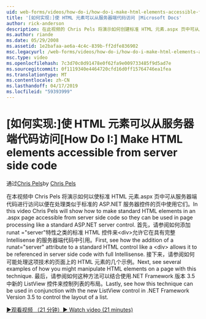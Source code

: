 ```yaml
---
uid: web-forms/videos/how-do-i/how-do-i-make-html-elements-accessible-from-server-side-code
title: '[如何实现:]使 HTML 元素可以从服务器端代码访问 |Microsoft Docs'
author: rick-anderson
description: 在此视频的 Chris Pels 将演示如何创建标准 HTML 元素.aspx 页中可从服务器端代码进行访问以便在页处理中使用它们...
ms.author: riande
ms.date: 05/29/2008
ms.assetid: 1e2bafaa-ae6a-4c4c-839b-ff2dfe836902
msc.legacyurl: /web-forms/videos/how-do-i/how-do-i-make-html-elements-accessible-from-server-side-code
msc.type: video
ms.openlocfilehash: 7c3d70c0d91478e0f62fa9e009733485f9d5ad7e
ms.sourcegitcommit: 0f1119340e4464720cfd16d0ff15764746ea1fea
ms.translationtype: MT
ms.contentlocale: zh-CN
ms.lasthandoff: 04/17/2019
ms.locfileid: "59393999"
---
```

# <a name="how-do-i-make-html-elements-accessible-from-server-side-code"></a><span data-ttu-id="995bc-103">[如何实现:]使 HTML 元素可以从服务器端代码访问</span><span class="sxs-lookup"><span data-stu-id="995bc-103">[How Do I:] Make HTML elements accessible from server side code</span></span>

<span data-ttu-id="995bc-104">通过[Chris Pels](https://twitter.com/chrispels)</span><span class="sxs-lookup"><span data-stu-id="995bc-104">by [Chris Pels](https://twitter.com/chrispels)</span></span>

<span data-ttu-id="995bc-105">在本视频中 Chris Pels 将演示如何以使标准 HTML 元素.aspx 页中可从服务器端代码进行访问以便在处理类似于标准的 ASP.NET 服务器控件的页中使用它们。</span><span class="sxs-lookup"><span data-stu-id="995bc-105">In this video Chris Pels will show how to make standard HTML elements in an .aspx page accessible from server side code so they can be used in page processing like a standard ASP.NET server control.</span></span> <span data-ttu-id="995bc-106">首先，请参阅如何添加 runat ="server"特性之类的标准 HTML 控件来&lt;div&gt;允许它在具有完整 Intellisense 的服务器端代码中引用。</span><span class="sxs-lookup"><span data-stu-id="995bc-106">First, see how the addition of a runat="server" attribute to a standard HTML control like a &lt;div&gt; allows it to be referenced in server side code with full Intellisense.</span></span> <span data-ttu-id="995bc-107">接下来，请参阅如何可能处理这项技术的页面上的 HTML 元素的几个示例。</span><span class="sxs-lookup"><span data-stu-id="995bc-107">Next, see several examples of how you might manipulate HTML elements on a page with this technique.</span></span> <span data-ttu-id="995bc-108">最后，请参阅如何这种方法可以结合使用.NET Framework 版本 3.5 中新的 ListView 控件来控制列表的布局。</span><span class="sxs-lookup"><span data-stu-id="995bc-108">Lastly, see how this technique can be used in conjunction with the new ListView control in .NET Framework Version 3.5 to control the layout of a list.</span></span>

[<span data-ttu-id="995bc-109">&#9654;观看视频 （21 分钟）</span><span class="sxs-lookup"><span data-stu-id="995bc-109">&#9654; Watch video (21 minutes)</span></span>](https://channel9.msdn.com/Blogs/ASP-NET-Site-Videos/how-do-i-make-html-elements-accessible-from-server-side-code)
